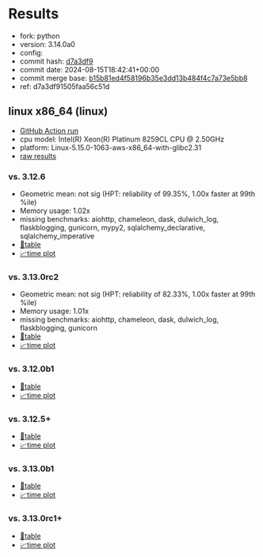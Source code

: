 # Results

- fork: python
- version: 3.14.0a0
- config: 
- commit hash: [d7a3df9](https://github.com/python/cpython/commit/d7a3df9)
- commit date: 2024-08-15T18:42:41+00:00
- commit merge base: [b15b81ed4f58196b35e3dd13b484f4c7a73e5bb8](https://github.com/python/cpython/commit/b15b81ed4f58196b35e3dd13b484f4c7a73e5bb8)
- ref: d7a3df91505faa56c51d

## linux x86_64 (linux)

- [GitHub Action run](https://github.com/facebookexperimental/free-threading-benchmarking/actions/runs/10411374540)
- cpu model: Intel(R) Xeon(R) Platinum 8259CL CPU @ 2.50GHz
- platform: Linux-5.15.0-1063-aws-x86_64-with-glibc2.31
- [raw results](bm-20240815-linux-x86_64-python-d7a3df91505faa56c51d-3.14.0a0-d7a3df9.json)

### vs. 3.12.6

- Geometric mean: not sig (HPT: reliability of 99.35%, 1.00x faster at 99th %ile)
- Memory usage: 1.02x
- missing benchmarks: aiohttp, chameleon, dask, dulwich_log, flaskblogging, gunicorn, mypy2, sqlalchemy_declarative, sqlalchemy_imperative
- [📄table](bm-20240815-linux-x86_64-python-d7a3df91505faa56c51d-3.14.0a0-d7a3df9-vs-3.12.6.md)
- [📈time plot](bm-20240815-linux-x86_64-python-d7a3df91505faa56c51d-3.14.0a0-d7a3df9-vs-3.12.6.svg)

### vs. 3.13.0rc2

- Geometric mean: not sig (HPT: reliability of 82.33%, 1.00x faster at 99th %ile)
- Memory usage: 1.01x
- missing benchmarks: aiohttp, chameleon, dask, dulwich_log, flaskblogging, gunicorn
- [📄table](bm-20240815-linux-x86_64-python-d7a3df91505faa56c51d-3.14.0a0-d7a3df9-vs-3.13.0rc2.md)
- [📈time plot](bm-20240815-linux-x86_64-python-d7a3df91505faa56c51d-3.14.0a0-d7a3df9-vs-3.13.0rc2.svg)

### vs. 3.12.0b1

- [📄table](bm-20240815-linux-x86_64-python-d7a3df91505faa56c51d-3.14.0a0-d7a3df9-vs-3.12.0b1.md)
- [📈time plot](bm-20240815-linux-x86_64-python-d7a3df91505faa56c51d-3.14.0a0-d7a3df9-vs-3.12.0b1.svg)

### vs. 3.12.5+

- [📄table](bm-20240815-linux-x86_64-python-d7a3df91505faa56c51d-3.14.0a0-d7a3df9-vs-3.12.5%2B.md)
- [📈time plot](bm-20240815-linux-x86_64-python-d7a3df91505faa56c51d-3.14.0a0-d7a3df9-vs-3.12.5%2B.svg)

### vs. 3.13.0b1

- [📄table](bm-20240815-linux-x86_64-python-d7a3df91505faa56c51d-3.14.0a0-d7a3df9-vs-3.13.0b1.md)
- [📈time plot](bm-20240815-linux-x86_64-python-d7a3df91505faa56c51d-3.14.0a0-d7a3df9-vs-3.13.0b1.svg)

### vs. 3.13.0rc1+

- [📄table](bm-20240815-linux-x86_64-python-d7a3df91505faa56c51d-3.14.0a0-d7a3df9-vs-3.13.0rc1%2B.md)
- [📈time plot](bm-20240815-linux-x86_64-python-d7a3df91505faa56c51d-3.14.0a0-d7a3df9-vs-3.13.0rc1%2B.svg)

